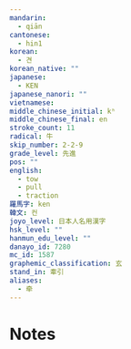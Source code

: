 ```yaml
---
mandarin:
  - qiān
cantonese:
  - hin1
korean:
  - 견
korean_native: ""
japanese:
  - KEN
japanese_nanori: ""
vietnamese:
middle_chinese_initial: kʰ
middle_chinese_final: en
stroke_count: 11
radical: 牛
skip_number: 2-2-9
grade_level: 先進
pos: ""
english:
  - tow
  - pull
  - traction
羅馬字: ken
韓文: 컨
joyo_level: 日本人名用漢字
hsk_level: ""
hanmun_edu_level: ""
danayo_id: 7280
mc_id: 1587
graphemic_classification: 玄
stand_in: 牽引
aliases:
  - 牵
---
```


# Notes
